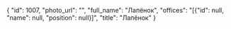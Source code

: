 {
    "id": 1007,
    "photo_url": "",
    "full_name": "Лапёнок",
    "offices": "[{\"id\": null, \"name\": null, \"position\": null}]",
    "title": "Лапёнок"
}